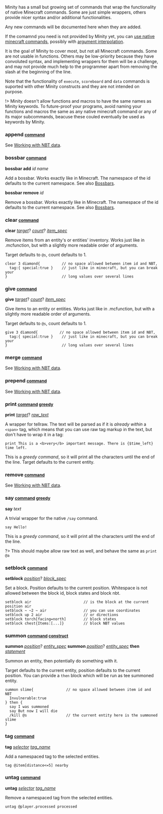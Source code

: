 Minity has a small but growing set of commands that wrap the functionality of native Minecraft commands. Some are just simple wrappers, others provide nicer syntax and/or additional functionalities. 

Any new commands will be documented here when they are added. 

If the comamnd you need is not provided by Minity yet, you can [use native minecraft commands](#using-native-minecraft-commands), possibly with [argument interpolation](#argument-interpolation).

It is the goal of Minity to cover most, but not all Minecraft commands. Some are not usable in functions. Others may be low-priority because they have convoluted syntax, and implementing wrappers for them will be a challenge, and may not provide much help to the programmer apart from removing the slash at the beginning of the line.

Note that the functionality of `execute`, `scoreboard` and `data` commands is suported with other Minity constructs and they are not intended on purpose.

!> Minity doesn't allow functions and macros to have the same names as Minity keywords. To future-proof your programs, avoid naming your functions and macros the same as any native minecraft command or any of its major subcommands, beacuse these couled eventually be used as keywords by Minity.


### **append** <small>[command](defs#command)</small>

See [Working with NBT data](nbt#append).

### **bossbar** <small>[command](defs#command)</small>
<def>**bossbar add** *id* *name*</def>

Add a bossbar. Works exactly like in Minecraft. The namespace of the id defaults to the current namespace. See also [Bossbars](bossbar).

<def>**bossbar remove** *id* </def>

Remove a bossbar. Works exactly like in Minecraft. The namespace of the id defaults to the current namespace. See also [Bossbars](bossbar).

### **clear** <small>[command](defs#command)</small>
<def>**clear** [*target*](selector)? [*count*](args#count)? [*item_spec*](args#item-specification) </code>

Remove items from an entity's or entities' inventory. Works just like in .mcfunction, but with a slightly more readable order of arguments. 

Target defaults to `@s`, count defaults to 1.
````minity
clear 3 diamond{          // no space allowed between item id and NBT, 
  tag:{ special:true }    // just like in minecraft, but you can break your 
}                         // long values over several lines
````
###  **give** <small>[command](defs#command)</small>
<def>**give** [*target*](selector)? [*count*](args#count)? [*item_spec*](args#item-specification) </code>

Give items to an entity or entities. Works just like in .mcfunction, but with a slightly more readable order of arguments. 

Target defaults to `@s`, count defaults to 1.
````minity
give 3 diamond{          // no space allowed between item id and NBT, 
  tag:{ special:true }    // just like in minecraft, but you can break your 
}                         // long values over several lines
````
### **merge** <small>[command](defs#command)</small>

See [Working with NBT data](nbt#merge).

### **prepend** <small>[command](defs#command)</small>

See [Working with NBT data](nbt#prepend).

### **print** <small>[command](defs#command) [greedy](defs#greedy)</small>

<def>**print** [*target*](selector)? [*raw_text*](values#raw-text-markup)</def>

A wrapper for tellraw. The text will be parsed as if it is *already within* a `<span>` tag, which means that you can use raw tag markup in the text, but don't have to wrap it in a tag:
````minity
print This is a <b>very</b> important message. There is {$time_left} time left.
````
This is a *greedy command*, so it will print all the characters until the end of the line. Target defaults to the current entity. 

### **remove** <small>[command](defs#command)</small>
See [Working with NBT data](nbt#prepend).

### **say** <small>[command](defs#command) [greedy](defs#greedy)</small>
<def>**say** *text*</def>

A trivial wrapper for the native `/say` command. 
````minity
say Hello!
````
This is a *greedy command*, so it will print all the characters until the end of the line. 

?> This should maybe allow raw text as well, and behave the same as `print @a`

### **setblock** <small>[command](defs#command)</small>
<def>**setblock** [*position*](args#position)? [*block_spec*](args#block-specification)</def>

Set a block. Position defaults to the current position. Whitespace is not allowed between the block id, block states and block nbt.

````minity
setblock air                        // is the block at the current position air
setblock ~ ~2 ~ air                 // you can use coordinates
setblock up 2 air                   // or directions
setblock torch[facing=north]        // block states 
setblock chest{Items:[...]}         // block NBT values
````
### **summon** <small>[command](defs#command) [construct](defs#construct)</small>

<def>**summon** [*position*](args#position)? [*entity_spec*](args#entity-specification)
**summon** [*position*](args#position)? [*entity_spec*](args#entity-specification) **then** [*statement*](defs#statement)</def>

Summon an entity, then potentially do something with it. 

Target defaults to the current entity, position defaults to the current position. You can provide a `then` block which will be run as tee summoned entity.
````minity
summon slime{               // no space allowed between item id and NBT
  Invulnerable:true
} then {              
  say I was summoned        
  say But now I will die
  /kill @s                  // the current entity here is the summoned slime
}                
````
### **tag** <small>[command](defs#command)</small>
<def>**tag** [*selector*](selector) [*tag_name*](args#tag)</def>

Add a namespaced tag to the selected entities. 
````minity
tag @item[distance<=5] nearby
````
### **untag** <small>[command](defs#command)</small>
<def>**untag** [*selector*](selector) [*tag_name*](args#tag)</def>

Remove a namespaced tag from the selected entities. 
````minity
untag @player.processed processed
````